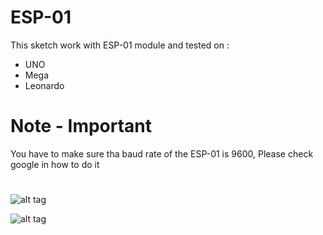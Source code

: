 # ESP-01
This sketch work with ESP-01 module and tested on :
- UNO
- Mega
- Leonardo

# Note - Important
You have to make sure tha baud rate of the ESP-01 is 9600, Please check google in how to do it

#
![alt tag](https://github.com/rabee2050/ESP8266-Kit-V2/ESP-01/Connection_bb.png)

![alt tag](https://raw.githubusercontent.com/rabee2050/ESP8266-Kit-V2/ESP-01/Connection_bb.png)
